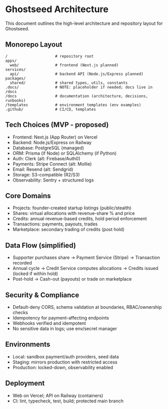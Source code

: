 # Ghostseed Architecture

This document outlines the high-level architecture and repository layout for Ghostseed.

## Monorepo Layout
```
/                     # repository root
apps/
  web/                # frontend (Next.js planned)
services/
  api/                # backend API (Node.js/Express planned)
packages/
  shared/             # shared types, utils, constants
.docs/                # NOTE: placeholder if needed; docs live in /docs
/docs                 # documentation (architecture, decisions, runbooks)
/templates            # environment templates (env examples)
.github/              # CI/CD, templates
```

## Tech Choices (MVP - proposed)
- Frontend: Next.js (App Router) on Vercel
- Backend: Node.js/Express on Railway
- Database: PostgreSQL (managed)
- ORM: Prisma (if Node) or SQLAlchemy (if Python)
- Auth: Clerk (alt: Firebase/Auth0)
- Payments: Stripe Connect (alt: Mollie)
- Email: Resend (alt: Sendgrid)
- Storage: S3-compatible (R2/S3)
- Observability: Sentry + structured logs

## Core Domains
- Projects: founder-created startup listings (public/stealth)
- Shares: virtual allocations with revenue-share % and price
- Credits: annual revenue-based credits, hold period enforcement
- Transactions: payments, payouts, trades
- Marketplace: secondary trading of credits (post hold)

## Data Flow (simplified)
- Supporter purchases share → Payment Service (Stripe) → Transaction recorded
- Annual cycle → Credit Service computes allocations → Credits issued (locked if within hold)
- Post-hold → Cash-out (payouts) or trade on marketplace

## Security & Compliance
- Default-deny CORS, schema validation at boundaries, RBAC/ownership checks
- Idempotency for payment-affecting endpoints
- Webhooks verified and idempotent
- No sensitive data in logs; use env/secret manager

## Environments
- Local: sandbox payment/auth providers, seed data
- Staging: mirrors production with restricted access
- Production: locked-down, observability enabled

## Deployment
- Web on Vercel; API on Railway (containers)
- CI: lint, typecheck, test, build; protected main branch
